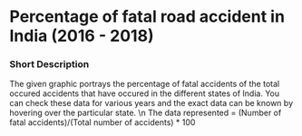 # Percentage of fatal road accident in India (2016 - 2018)

<div class="flourish-embed flourish-map" data-src="visualisation/7756874"><script src="https://public.flourish.studio/resources/embed.js"></script></div>

### Short Description
The given graphic portrays the percentage of fatal accidents of the total occured accidents that have occured in the different states of India.
You can check these data for various years and the exact data can be known by hovering over the particular state. \n
The data represented = (Number of fatal accidents)/(Total number of accidents) * 100
